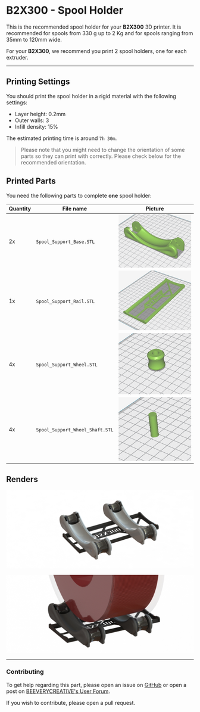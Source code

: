 # B2X300 - Spool Holder

This is the recommended spool holder for your **B2X300** 3D printer.
It is recommended for spools from 330 g up to 2 Kg and for spools ranging from 35mm to 120mm wide.

For your **B2X300**, we recommend you print 2 spool holders, one for each extruder.

---

## Printing Settings
You should print the spool holder in a rigid material with the following settings:
- Layer height: 0.2mm
- Outer walls: 3
- Infill density: 15%

The estimated printing time is around `7h 30m`.

> Please note that you might need to change the orientation of some parts so they can print with correctly. Please check below for the recommended orientation.

## Printed Parts

You need the following parts to complete **one** spool holder:

| Quantity | File name                       | Picture                      |
| -------- | ------------------------------- | ---------------------------- |
| 2x       | `Spool_Support_Base.STL`        | ![](renders/cura_part01.png) |
| 1x       | `Spool_Support_Rail.STL`        | ![](renders/cura_part02.png) |
| 4x       | `Spool_Support_Wheel.STL`       | ![](renders/cura_part03.png) |
| 4x       | `Spool_Support_Wheel_Shaft.STL` | ![](renders/cura_part04.png) |

## Renders

![](renders/spool_holder_render_01.JPG)

![](renders/spool_holder_render_04.JPG)

---

### Contributing
To get help regarding this part, please open an issue on [GitHub](https://github.com/beeverycreative/B2X300-resources/issues) or open a post on [BEEVERYCREATIVE's User Forum](https://beeverycreative.com/forum/).

If you wish to contribute, please open a pull request.
